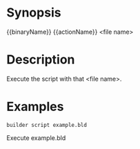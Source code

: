 # Synopsis
{{binaryName}} {{actionName}} \<file name\>
# Description
Execute the script with that \<file name\>.
# Examples
```
builder script example.bld
```
Execute example.bld

